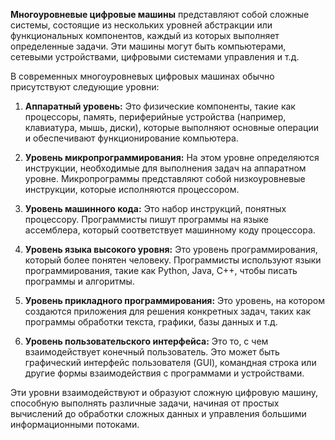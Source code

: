 **Многоуровневые цифровые машины** представляют собой сложные системы, состоящие из нескольких уровней абстракции или функциональных компонентов, каждый из которых выполняет определенные задачи. Эти машины могут быть компьютерами, сетевыми устройствами, цифровыми системами управления и т.д.

В современных многоуровневых цифровых машинах обычно присутствуют следующие уровни:

1. **Аппаратный уровень:** Это физические компоненты, такие как процессоры, память, периферийные устройства (например, клавиатура, мышь, диски), которые выполняют основные операции и обеспечивают функционирование компьютера.

2. **Уровень микропрограммирования:** На этом уровне определяются инструкции, необходимые для выполнения задач на аппаратном уровне. Микропрограммы представляют собой низкоуровневые инструкции, которые исполняются процессором.

3. **Уровень машинного кода:** Это набор инструкций, понятных процессору. Программисты пишут программы на языке ассемблера, который соответствует машинному коду процессора.

4. **Уровень языка высокого уровня:** Это уровень программирования, который более понятен человеку. Программисты используют языки программирования, такие как Python, Java, C++, чтобы писать программы и алгоритмы.

5. **Уровень прикладного программирования:** Это уровень, на котором создаются приложения для решения конкретных задач, таких как программы обработки текста, графики, базы данных и т.д.

6. **Уровень пользовательского интерфейса:** Это то, с чем взаимодействует конечный пользователь. Это может быть графический интерфейс пользователя (GUI), командная строка или другие формы взаимодействия с программами и устройствами.

Эти уровни взаимодействуют и образуют сложную цифровую машину, способную выполнять различные задачи, начиная от простых вычислений до обработки сложных данных и управления большими информационными потоками.